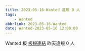 ```yaml
---
title: 2023-05-16-Wanted 違規 0 人
tags:
    - Wanted
abbrlink: 2023-05-16-Wanted
date: Wanted-2023-05-16 12:00:00
---
```

Wanted 板 [板規連結](https://www.ptt.cc/bbs/Wanted/M.1608829773.A.D3B.html)
昨天違規 0 人
